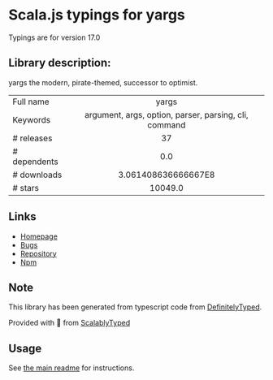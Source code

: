 
# Scala.js typings for yargs

Typings are for version 17.0

## Library description:
yargs the modern, pirate-themed, successor to optimist.

|                    |                 |
| ------------------ | :-------------: |
| Full name          | yargs |
| Keywords           | argument, args, option, parser, parsing, cli, command |
| # releases         | 37 |
| # dependents       | 0.0 |
| # downloads        | 3.061408636666667E8 |
| # stars            | 10049.0 |

## Links
- [Homepage](https://yargs.js.org/)
- [Bugs](https://github.com/yargs/yargs/issues)
- [Repository](https://github.com/yargs/yargs)
- [Npm](https://www.npmjs.com/package/yargs)
    


## Note
This library has been generated from typescript code from [DefinitelyTyped](https://definitelytyped.org).

Provided with :purple_heart: from [ScalablyTyped](https://github.com/oyvindberg/ScalablyTyped)

## Usage
See [the main readme](../../readme.md) for instructions.


